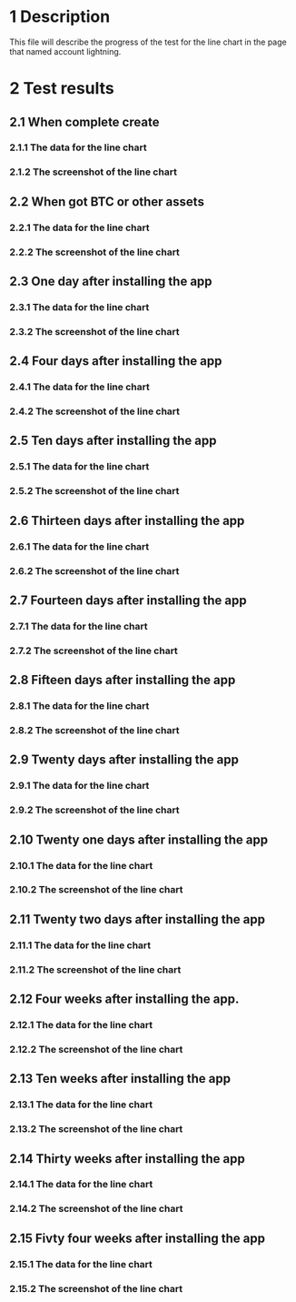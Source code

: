 # 1     Description
This file will describe the progress of the test for the line chart in the page that named account lightning.
# 2     Test results
## 2.1  When complete create
### 2.1.1 The data for the line chart
### 2.1.2 The screenshot of the line chart
## 2.2 When got BTC or other assets
### 2.2.1 The data for the line chart
### 2.2.2 The screenshot of the line chart
## 2.3 One day after installing the app
### 2.3.1 The data for the line chart
### 2.3.2 The screenshot of the line chart
## 2.4 Four days after installing the app
### 2.4.1 The data for the line chart
### 2.4.2 The screenshot of the line chart
## 2.5 Ten days after installing the app
### 2.5.1 The data for the line chart
### 2.5.2 The screenshot of the line chart
## 2.6 Thirteen days after installing the app
### 2.6.1 The data for the line chart
### 2.6.2 The screenshot of the line chart
## 2.7 Fourteen days after installing the app
### 2.7.1 The data for the line chart
### 2.7.2 The screenshot of the line chart
## 2.8 Fifteen days after installing the app
### 2.8.1 The data for the line chart
### 2.8.2 The screenshot of the line chart
## 2.9 Twenty days after installing the app
### 2.9.1 The data for the line chart
### 2.9.2 The screenshot of the line chart
## 2.10 Twenty one days after installing the app
### 2.10.1 The data for the line chart
### 2.10.2 The screenshot of the line chart
## 2.11 Twenty two days after installing the app
### 2.11.1 The data for the line chart
### 2.11.2 The screenshot of the line chart
## 2.12 Four weeks after installing the app.
### 2.12.1 The data for the line chart
### 2.12.2 The screenshot of the line chart
## 2.13 Ten weeks after installing the app
### 2.13.1 The data for the line chart
### 2.13.2 The screenshot of the line chart
## 2.14 Thirty weeks after installing the app
### 2.14.1 The data for the line chart
### 2.14.2 The screenshot of the line chart
## 2.15 Fivty four weeks after installing the app
### 2.15.1 The data for the line chart
### 2.15.2 The screenshot of the line chart